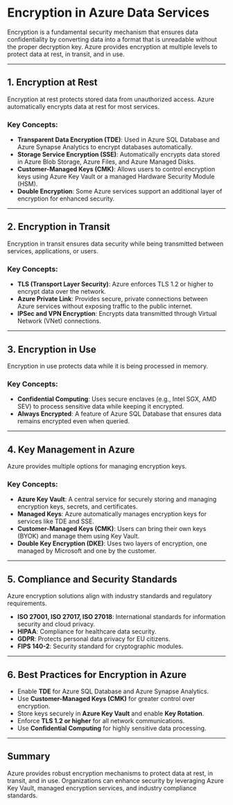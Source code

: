 # Encryption in Azure Data Services

Encryption is a fundamental security mechanism that ensures data confidentiality by converting data into a format that is unreadable without the proper decryption key. Azure provides encryption at multiple levels to protect data at rest, in transit, and in use.

---

## 1. Encryption at Rest
Encryption at rest protects stored data from unauthorized access. Azure automatically encrypts data at rest for most services.

### Key Concepts:
- **Transparent Data Encryption (TDE)**: Used in Azure SQL Database and Azure Synapse Analytics to encrypt databases automatically.
- **Storage Service Encryption (SSE)**: Automatically encrypts data stored in Azure Blob Storage, Azure Files, and Azure Managed Disks.
- **Customer-Managed Keys (CMK)**: Allows users to control encryption keys using Azure Key Vault or a managed Hardware Security Module (HSM).
- **Double Encryption**: Some Azure services support an additional layer of encryption for enhanced security.

---

## 2. Encryption in Transit
Encryption in transit ensures data security while being transmitted between services, applications, or users.

### Key Concepts:
- **TLS (Transport Layer Security)**: Azure enforces TLS 1.2 or higher to encrypt data over the network.
- **Azure Private Link**: Provides secure, private connections between Azure services without exposing traffic to the public internet.
- **IPSec and VPN Encryption**: Encrypts data transmitted through Virtual Network (VNet) connections.

---

## 3. Encryption in Use
Encryption in use protects data while it is being processed in memory.

### Key Concepts:
- **Confidential Computing**: Uses secure enclaves (e.g., Intel SGX, AMD SEV) to process sensitive data while keeping it encrypted.
- **Always Encrypted**: A feature of Azure SQL Database that ensures data remains encrypted even when queried.

---

## 4. Key Management in Azure
Azure provides multiple options for managing encryption keys.

### Key Concepts:
- **Azure Key Vault**: A central service for securely storing and managing encryption keys, secrets, and certificates.
- **Managed Keys**: Azure automatically manages encryption keys for services like TDE and SSE.
- **Customer-Managed Keys (CMK)**: Users can bring their own keys (BYOK) and manage them using Key Vault.
- **Double Key Encryption (DKE)**: Uses two layers of encryption, one managed by Microsoft and one by the customer.

---

## 5. Compliance and Security Standards
Azure encryption solutions align with industry standards and regulatory requirements.

- **ISO 27001, ISO 27017, ISO 27018**: International standards for information security and cloud privacy.
- **HIPAA**: Compliance for healthcare data security.
- **GDPR**: Protects personal data privacy for EU citizens.
- **FIPS 140-2**: Security standard for cryptographic modules.

---

## 6. Best Practices for Encryption in Azure
- Enable **TDE** for Azure SQL Database and Azure Synapse Analytics.
- Use **Customer-Managed Keys (CMK)** for greater control over encryption.
- Store keys securely in **Azure Key Vault** and enable **Key Rotation**.
- Enforce **TLS 1.2 or higher** for all network communications.
- Use **Confidential Computing** for highly sensitive data processing.

---

## Summary
Azure provides robust encryption mechanisms to protect data at rest, in transit, and in use. Organizations can enhance security by leveraging Azure Key Vault, managed encryption services, and industry compliance standards.

